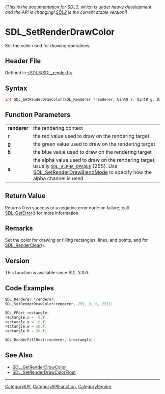 ###### (This is the documentation for SDL3, which is under heavy development and the API is changing! [SDL2](https://wiki.libsdl.org/SDL2/) is the current stable version!)
# SDL_SetRenderDrawColor

Set the color used for drawing operations.

## Header File

Defined in [<SDL3/SDL_render.h>](https://github.com/libsdl-org/SDL/blob/main/include/SDL3/SDL_render.h)

## Syntax

```c
int SDL_SetRenderDrawColor(SDL_Renderer *renderer, Uint8 r, Uint8 g, Uint8 b, Uint8 a);

```

## Function Parameters

|                  |                                                                                                                                                                                                                   |
| ---------------- | ----------------------------------------------------------------------------------------------------------------------------------------------------------------------------------------------------------------- |
| **renderer**     | the rendering context                                                                                                                                                                                             |
| **r**            | the red value used to draw on the rendering target                                                                                                                                                                |
| **g**            | the green value used to draw on the rendering target                                                                                                                                                              |
| **b**            | the blue value used to draw on the rendering target                                                                                                                                                               |
| **a**            | the alpha value used to draw on the rendering target; usually [`SDL_ALPHA_OPAQUE`](SDL_ALPHA_OPAQUE) (255). Use [SDL_SetRenderDrawBlendMode](SDL_SetRenderDrawBlendMode) to specify how the alpha channel is used |

## Return Value

Returns 0 on success or a negative error code on failure; call
[SDL_GetError](SDL_GetError)() for more information.

## Remarks

Set the color for drawing or filling rectangles, lines, and points, and for
[SDL_RenderClear](SDL_RenderClear)().

## Version

This function is available since SDL 3.0.0.

## Code Examples

```c++
SDL_Renderer *renderer;
SDL_SetRenderDrawColor(renderer, 255, 0, 0, 255);

SDL_FRect rectangle;
rectangle.x =  0.f;
rectangle.y =  0.f;
rectangle.w = 50.f;
rectangle.h = 50.f;

SDL_RenderFillRect(renderer, &rectangle);
```

## See Also

* [SDL_GetRenderDrawColor](SDL_GetRenderDrawColor)
* [SDL_SetRenderDrawColorFloat](SDL_SetRenderDrawColorFloat)

----
[CategoryAPI](CategoryAPI), [CategoryAPIFunction](CategoryAPIFunction), [CategoryRender](CategoryRender)


